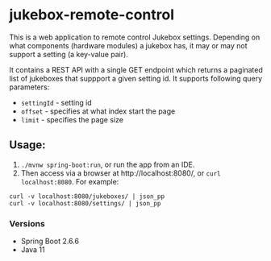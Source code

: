 # jukebox-remote-control

This is a web application to remote control Jukebox settings. Depending on what components (hardware modules) a jukebox has, it may or may not support a setting (a key-value pair). 

It contains a REST API with a single GET endpoint which returns a paginated list of jukeboxes that suppport a given setting id. It supports following query parameters:

- `settingId` - setting id
- `offset` - specifies at what index start the page
- `limit` - specifies the page size

## Usage:
1. `./mvnw spring-boot:run`, or run the app from an IDE.
2. Then access via a browser at http://localhost:8080/, or `curl localhost:8080`. For example:
```
curl -v localhost:8080/jukeboxes/ | json_pp
curl -v localhost:8080/settings/ | json_pp
```

### Versions
- Spring Boot 2.6.6
- Java 11

